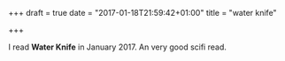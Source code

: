 +++
draft = true
date = "2017-01-18T21:59:42+01:00"
title = "water knife"

+++

I read **Water Knife** in January 2017. An very good scifi read.